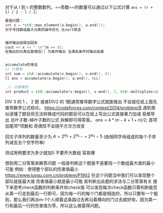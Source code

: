 对于从 l 到 r 的整数数列，==奇数==的数量可以通过以下公式计算
`ans = (r + 1) / 2 - l / 2;`

```cpp
最值问题：
int x = *std::max_element(a.begin(), a.end()); 
对于寻找数组最大元素的操作优化 比sort简洁


循环输出结尾加回车
cout << x << " \n"[m == 0];  
在输出的元素后面增加[] 为条件输出 当满足条件时输出前者


accumulate的用法
// 计算和
int sum = std::accumulate(v.begin(), v.end(), 0);
ll ans = accumulate(a.begin(), a.end(), 0LL)

 // 计算乘积
int product = std::accumulate(v.begin(), v.end(), 1, std::multiplies<int>());


```

DIV 3 的 1 ， 2 题 或者DIV2 的 1题通常推导数学公式就能做出 不会就在纸上面先推导数学公式结论。
https://codeforces.com/contest/2014/problem/B 遇到类似读懂了题目但无法转换成代码的题目可以在纸上写出公式直接暴力加减 易推导出 总叶子数-掉叶子数的公式 拆解即可得答案。
$ans =  k * (n - k + 1 + n) / 2;$ 首项加尾项*项数和  奇偶性不会随平方次方改变

回文子序列的数量至少为 $A=2^{a_0}+2^{a_1}⋯+2^{a_4}−5$ (由相同字母组成的每个子序列减去五个空字符串)

测试用例要求为多少就加5 不要开大数组 容易爆

想到用二分答案来解答问题 一般是判断这个题是不是要找一个数组最大值的最小可能 例如：使得整个部队的伤害值最小 https://www.luogu.com.cn/problem/P1902 在这个问题当中我们可以发现整个部队就是最大值 伤害值最小就是最小可能 易判断出此题的求法与二分答案有关 接下来思考check函数的判断条件和check值 可以发现每次check函数只需判断能否从第一行走到最后一行即可，因为每一行的每个门都是相连的，所以只要有一个能到，那么我们再派m-1个人顺着这条路过去再沿着横向的门过去就好啦，因为第一行和最后一行的伤害值为零，所以这么做莫得问题。